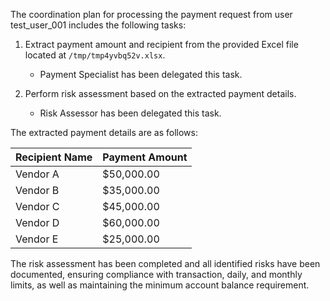 The coordination plan for processing the payment request from user test_user_001 includes the following tasks:

1. Extract payment amount and recipient from the provided Excel file located at `/tmp/tmp4yvbq52v.xlsx`.
   - Payment Specialist has been delegated this task.
   
2. Perform risk assessment based on the extracted payment details.
   - Risk Assessor has been delegated this task.

The extracted payment details are as follows:

| Recipient Name | Payment Amount |
|----------------|----------------|
| Vendor A       | $50,000.00     |
| Vendor B       | $35,000.00     |
| Vendor C       | $45,000.00     |
| Vendor D       | $60,000.00     |
| Vendor E       | $25,000.00     |

The risk assessment has been completed and all identified risks have been documented, ensuring compliance with transaction, daily, and monthly limits, as well as maintaining the minimum account balance requirement.